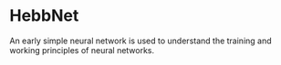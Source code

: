 # HebbNet
An early simple neural network is used to understand the training and working principles of neural networks.
